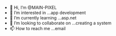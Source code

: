 - 👋 Hi, I’m @MAIN-PIXEL
- 👀 I’m interested in ...app development
- 🌱 I’m currently learning ...asp.net
- 💞️ I’m looking to collaborate on ...creating a system
- 📫 How to reach me ...email

<!---
MAIN-PIXEL/MAIN-PIXEL is a ✨ special ✨ repository because its `README.md` (this file) appears on your GitHub profile.
You can click the Preview link to take a look at your changes.
--->
